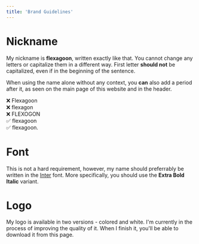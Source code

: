 ```yaml
---
title: 'Brand Guidelines'
---
```


# Nickname

My nickname is **flexagoon**, written exactly like that. You cannot change any letters or capitalize them in a different way. First letter **should not** be capitalized, even if in the beginning of the sentence.

When using the name alone without any context, you **can** also add a period after it, as seen on the main page of this website and in the header.

:x: Flexagoon  
:x: flexagon  
:x: FLEXOGON  
:white_check_mark: flexagoon  
:white_check_mark: flexagoon.

# Font

This is not a hard requirement, however, my name should preferrably be written in the [Inter](https://rsms.me/inter) font. More specifically, you should use the **Extra Bold Italic** variant.

# Logo

My logo is available in two versions - colored and white. I'm currently in the process of improving the quality of it. When I finish it, you'll be able to download it from this page.
